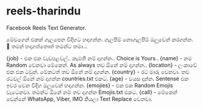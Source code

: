# reels-tharindu
Facebook Reels Text Generator.

මේවගෙන් එකක් ගැලපෙන විදිහට හදාගන්න. ගැලපීම් නොගැලපීම් ඔලුවෙන් කරගන්න. 🥲 තමන් හදාගත්තොත් තමන්ට තමා...

{job} - එක එක වැඩපළවල්.. කැමති නම් දාගන්න.. Choice is Yours..
{name} - නම Random වෙනවා මේකෙන්. As always තව ඕනේ නම් දාගන්න..
{location} - ලංකාවේ එක එක ටවුන්. මේකටත් තව ඕනේ නම් දාගන්න.
{country} - රට මාරු වෙනවා. තව රටවල් ඕනේ නම් දාගන්න countries.txt එකට.
{age} - වයස දාන්න. Sentense එක ඉවර වෙන විදිහ ඔලුවෙන් හදාගන්න. 
{emojies} - එක එක Random Emojis වැටෙනවා. තමන්ට ඕනේ නම් තව දාගන්න Emojis.txt එකට.
{call} - මේකෙන් වෙන්නේ WhatsApp, Viber, IMO කියලා Text Replace වෙනවා.